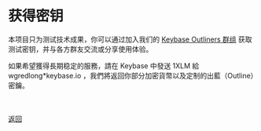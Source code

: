 # 获得密钥

本项目只为测试技术成果，你可以通过加入我们的 <a href="https://keybase.io/team/outliners">Keybase Outliners 群组</a> 获取测试密钥，并与各方群友交流或分享使用体验。

如果希望獲得長期稳定的服務，請在 Keybase 中發送 1XLM 給 wgredlong*keybase.io ，我們將返回你部分加密貨幣以及定制的出藍（Outline）密鑰。


<br><br><a href="https://wgredlong.github.io/">返回</a>
